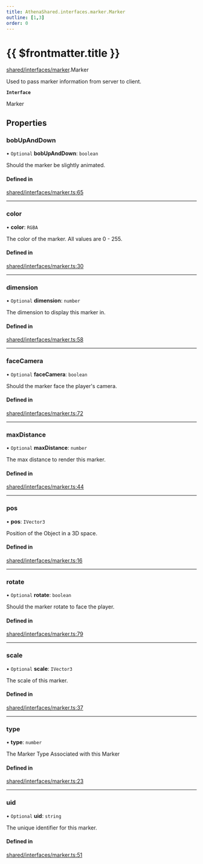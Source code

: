 ```yaml
---
title: AthenaShared.interfaces.marker.Marker
outline: [1,3]
order: 0
---
```


# {{ $frontmatter.title }}


[shared/interfaces/marker](../modules/shared_interfaces_marker.md).Marker

Used to pass marker information from server to client.

**`Interface`**

Marker

## Properties

### bobUpAndDown

• `Optional` **bobUpAndDown**: `boolean`

Should the marker be slightly animated.

#### Defined in

[shared/interfaces/marker.ts:65](https://github.com/Stuyk/altv-athena/blob/16e0acc/src/core/shared/interfaces/marker.ts#L65)

___

### color

• **color**: `RGBA`

The color of the marker. All values are 0 - 255.

#### Defined in

[shared/interfaces/marker.ts:30](https://github.com/Stuyk/altv-athena/blob/16e0acc/src/core/shared/interfaces/marker.ts#L30)

___

### dimension

• `Optional` **dimension**: `number`

The dimension to display this marker in.

#### Defined in

[shared/interfaces/marker.ts:58](https://github.com/Stuyk/altv-athena/blob/16e0acc/src/core/shared/interfaces/marker.ts#L58)

___

### faceCamera

• `Optional` **faceCamera**: `boolean`

Should the marker face the player's camera.

#### Defined in

[shared/interfaces/marker.ts:72](https://github.com/Stuyk/altv-athena/blob/16e0acc/src/core/shared/interfaces/marker.ts#L72)

___

### maxDistance

• `Optional` **maxDistance**: `number`

The max distance to render this marker.

#### Defined in

[shared/interfaces/marker.ts:44](https://github.com/Stuyk/altv-athena/blob/16e0acc/src/core/shared/interfaces/marker.ts#L44)

___

### pos

• **pos**: `IVector3`

Position of the Object in a 3D space.

#### Defined in

[shared/interfaces/marker.ts:16](https://github.com/Stuyk/altv-athena/blob/16e0acc/src/core/shared/interfaces/marker.ts#L16)

___

### rotate

• `Optional` **rotate**: `boolean`

Should the marker rotate to face the player.

#### Defined in

[shared/interfaces/marker.ts:79](https://github.com/Stuyk/altv-athena/blob/16e0acc/src/core/shared/interfaces/marker.ts#L79)

___

### scale

• `Optional` **scale**: `IVector3`

The scale of this marker.

#### Defined in

[shared/interfaces/marker.ts:37](https://github.com/Stuyk/altv-athena/blob/16e0acc/src/core/shared/interfaces/marker.ts#L37)

___

### type

• **type**: `number`

The Marker Type Associated with this Marker

#### Defined in

[shared/interfaces/marker.ts:23](https://github.com/Stuyk/altv-athena/blob/16e0acc/src/core/shared/interfaces/marker.ts#L23)

___

### uid

• `Optional` **uid**: `string`

The unique identifier for this marker.

#### Defined in

[shared/interfaces/marker.ts:51](https://github.com/Stuyk/altv-athena/blob/16e0acc/src/core/shared/interfaces/marker.ts#L51)
